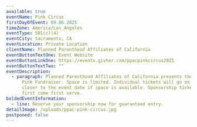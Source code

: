 ```yaml
---
available: true
eventName: Pink Circus
firstDayOfEvent: 09.06.2025
timeZone: America/Los_Angeles
eventType: 501(c)(4)
eventCity: Sacramento, CA
eventLocation: Private Location
clientName: Planned Parenthood Affiliates of California
eventButtonTextOne: Event Website
eventButtonLinkOne: https://events.givher.com/ppacpinkcircus2025
eventButtonTextTwo: ""
eventDescription:
  - paragraph: Planned Parenthood Affiliates of California presents the 4th Annual
      Pink Fundraiser. Space is limited. Individual tickets will go on sale
      closer to the event date if space is available. Sponsorship tickets are
      first come first serve.
boldedEventInformation:
  - line: Reserve your sponsorship now for guaranteed entry.
detailImage: /uploads/ppac-pink-circus.jpg
postponed: false
---
```

